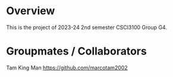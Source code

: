 # Overview
This is the project of 2023-24 2nd semester CSCI3100 Group G4.

# Groupmates / Collaborators
Tam King Man https://github.com/marcotam2002 <br>
